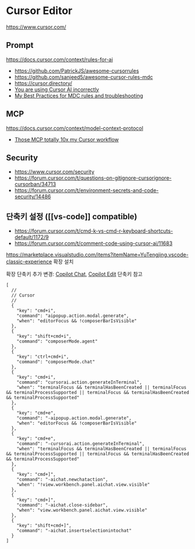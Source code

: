 # Cursor Editor

<https://www.cursor.com/>

## Prompt

<https://docs.cursor.com/context/rules-for-ai>

- <https://github.com/PatrickJS/awesome-cursorrules>
- <https://github.com/sanjeed5/awesome-cursor-rules-mdc>
- <https://cursor.directory/>
- [You are using Cursor AI incorrectly](https://ghuntley.com/stdlib/)
- [My Best Practices for MDC rules and troubleshooting](https://forum.cursor.com/t/my-best-practices-for-mdc-rules-and-troubleshooting/50526)

## MCP

<https://docs.cursor.com/context/model-context-protocol>

- [Those MCP totally 10x my Cursor workflow](https://www.youtube.com/watch?v=oAoigBWLZgE)

## Security

- <https://www.cursor.com/security>
- <https://forum.cursor.com/t/questions-on-gitignore-cursorignore-cursorban/34713>
- <https://forum.cursor.com/t/environment-secrets-and-code-security/14486>

## 단축키 설정 ([[vs-code]] compatible)

- <https://forum.cursor.com/t/cmd-k-vs-cmd-r-keyboard-shortcuts-default/1172/9>
- <https://forum.cursor.com/t/comment-code-using-cursor-ai/11683>

<https://marketplace.visualstudio.com/items?itemName=YuTengjing.vscode-classic-experience> 확장 설치

확장 단축키 추가 변경: [Copilot Chat](https://code.visualstudio.com/docs/copilot/copilot-chat), [Copilot Edit](https://code.visualstudio.com/docs/copilot/copilot-edits) 단축키 참고

```jsonc
[
  //
  // Cursor
  //
  {
    "key": "cmd+i",
    "command": "aipopup.action.modal.generate",
    "when": "editorFocus && !composerBarIsVisible"
  },
  {
    "key": "shift+cmd+i",
    "command": "composerMode.agent"
  },
  {
    "key": "ctrl+cmd+i",
    "command": "composerMode.chat"
  },
  {
    "key": "cmd+i",
    "command": "cursorai.action.generateInTerminal",
    "when": "terminalFocus && terminalHasBeenCreated || terminalFocus && terminalProcessSupported || terminalFocus && terminalHasBeenCreated && terminalProcessSupported"
  },
  {
    "key": "cmd+e",
    "command": "-aipopup.action.modal.generate",
    "when": "editorFocus && !composerBarIsVisible"
  },
  {
    "key": "cmd+e",
    "command": "-cursorai.action.generateInTerminal",
    "when": "terminalFocus && terminalHasBeenCreated || terminalFocus && terminalProcessSupported || terminalFocus && terminalHasBeenCreated && terminalProcessSupported"
  },
  {
    "key": "cmd+]",
    "command": "-aichat.newchataction",
    "when": "!view.workbench.panel.aichat.view.visible"
  },
  {
    "key": "cmd+]",
    "command": "-aichat.close-sidebar",
    "when": "view.workbench.panel.aichat.view.visible"
  },
  {
    "key": "shift+cmd+]",
    "command": "-aichat.insertselectionintochat"
  }
]
```
